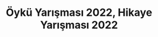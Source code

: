 ---
layout: category
headline: "Öykü Yarışması, Hikaye Yarışması"
subline: "Bu sayfada ülkemizde düzenlenen <strong>öykü yarışması</strong>, <strong>hikaye yarışması</strong> ve
<strong>kısa öykü yarışması</strong> ve <strong>mikro öykü yarışması</strong> kayıtları bulunmaktadır. Bu <strong>öykü yarışmalarının</strong> bazılarında
<strong>para ödülü</strong> bulunmaktadır. Aşağıda gösterilen <strong>hikaye yarışmaları </strong> 2021, 2022 yılında yapılacak olan yarışmaları göstermektedir. Ömer Seyfettin Hikaye Yarışması, 23 Nisan Öykü Yarışması, 19 Mayıs Öykü Yarışması, 23 Nisan Öyküleri, 15 Temmuz vb. yarışmaları bu listede bulabilirsiniz."
title: "Öykü Yarışması 2022, Hikaye Yarışması 2022"
key: "hikaye yarışması, öykü yarışması"
image: "https://edebiyatyarismalari.com/images/genel/oyku-hikaye-yarismasi.jpg"
description: "Öykü Yarışması 2022, Hikaye Yarışmaları 2022, Kısa Öykü Yarışması, Para Ödüllü Yarışmalar 2022, Yazı Yarışması, Yazı Yazma Yarışması"
permalink: "hikaye-yarismalari/"
---